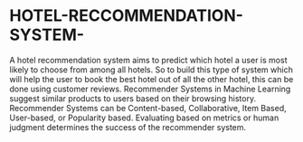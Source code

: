 # HOTEL-RECCOMMENDATION-SYSTEM-


A hotel recommendation system aims to predict which hotel a user is most likely to choose from among all hotels.
So to build this type of system which will help the user to book the best hotel out of all the other hotel, this can be done using customer reviews.
Recommender Systems in Machine Learning suggest similar products to users based on their browsing history.
Recommender Systems can be Content-based, Collaborative, Item Based, User-based, or Popularity based.
Evaluating based on metrics or human judgment determines the success of the recommender system.
